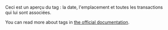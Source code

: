 Ceci est un aperçu du tag : la date, l'emplacement et toutes les transactions qui lui sont associées.

You can read more about tags in [the official documentation](https://docs.firefly-iii.org/concepts/tags).